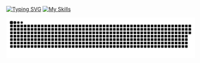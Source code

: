  [![Typing SVG](https://readme-typing-svg.herokuapp.com/?lines=Developer)](https://git.io/typing-svg)
 [![My Skills](https://skillicons.dev/icons?i=linux,git,docker,nodejs,nestjs,js,ts,sqlite,mysql,postgres,prisma,html,css,nextjs,tailwind)](https://skillicons.dev)


![Snake animation](https://github.com/rodriggopda/rodriggopda/blob/main/github-contribution-grid-snake.svg)
